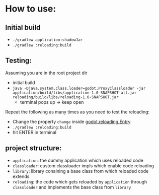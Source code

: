 # How to use:

## Initial build
- `./gradlew application:shadowJar`
- `./gradlew :reloading:build`

## Testing:
Assuming you are in the root project dir
- initial build
- `java -Djava.system.class.loader=godot.ProxyClassloader -jar application/build/libs/application-1.0-SNAPSHOT-all.jar reloading/build/libs/reloading-1.0-SNAPSHOT.jar`
  - terminal pops up -> keep open

Repeat the following as many times as you need to test the reloading:
- Change the property `change` inside [godot.reloading.Entry](reloading/src/main/kotlin/godot/reloading/Entry.kt)
- `./gradlew :reloading:build`
- hit ENTER in terminal


## project structure:
- `application`: the dummy application which uses reloaded code
- `classloader`: custom classloader impls which enable code reloading
- `library`: library conaining a base class from which reloaded code extends
- `reloading`: the code which gets reloaded by `application` through `classloader` and implements the base class from `library`
